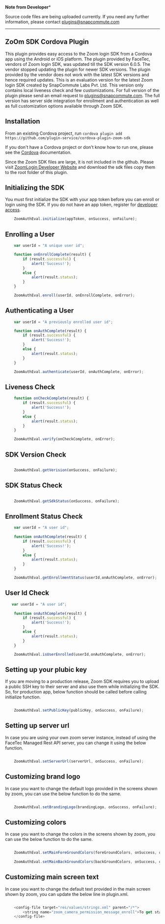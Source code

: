 **Note from Developer***

Source code files are being uploaded currently. If you need any further information, please contact plugins@snapcommute.com


*******


ZoOm SDK Cordova Plugin
-----------------------
This plugin provides easy access to the Zoom login SDK from a Cordova app using the Android or iOS platform. The plugin provided by FaceTec, vendors of Zoom login SDK, was updated till the SDK version 6.0.5. The vendor stopped updating the plugin for newer SDK versions. The plugin provided by the vendor does not work with the latest SDK versions and hence required updates. This is an evaluation version for the latest Zoom login SDK created by SnapCommute Labs Pvt. Ltd. This version only contains local liveness check and few customizations. For full version of the plugin please send an email request to plugins@snapcommute.com. The full version has server side integration for enrollment and authentication as well as full customization options available through Zoom SDK.

Installation
---------------
From an existing Cordova project, run `cordova plugin add https://github.com/plugin-service/cordova-plugin-zoom-sdk`

If you don't have a Cordova project or don't know how to run one, please see the [Cordova](https://cordova.apache.org/#getstarted) documentation.

Since the Zoom SDK files are large, it is not included in the github. Please visit [ZoomLogin Developer Website](https://dev.zoomlogin.com) and download the sdk files copy them to the root folder of this plugin.

Initializing the SDK
--------------------
You must first initialize the SDK with your app token before you can enroll or login using the SDK. If you do not have an app token, register for [developer access](https://dev.zoomlogin.com/).

```javascript
    ZoomAuthEval.initialize(appToken, onSuccess, onFailure);
```

Enrolling a User
----------------
```javascript
    var userId = "A unique user id";

    function onEnrollComplete(result) {
        if (result.successful) {
            alert('Success!');
        }
        else {
            alert(result.status);
        }
    }

    ZoomAuthEval.enroll(userId, onEnrollComplete, onError);
```


Authenticating a User
---------------------
```javascript
    var userId = "A previously enrolled user id";

    function onAuthComplete(result) {
        if (result.successful) {
            alert('Success!');
        }
        else {
            alert(result.status);
        }
    }

    ZoomAuthEval.authenticate(userId, onAuthComplete, onError);
```

Liveness Check
---------------------
```javascript
    function onCheckComplete(result) {
        if (result.successful) {
            alert('Success!');
        }
        else {
            alert(result.status);
        }
    }

    ZoomAuthEval.verify(onCheckComplete, onError);
```

SDK Version Check
---------------------
```javascript

    ZoomAuthEval.getVerision(onSuccess, onFailure);

```

SDK Status Check
---------------------
```javascript

    ZoomAuthEval.getSdkStatus(onSuccess, onFailure);

```

Enrollment Status Check
---------------------
```javascript
    var userId = "A user id";
  
    function onAuthComplete(result) {
        if (result.successful) {
            alert('Success!');
        }
        else {
            alert(result.status);
        }
    }

    ZoomAuthEval.getEnrollmentStatus(userId,onAuthComplete, onError);

```

User Id Check
---------------------
```javascript
   var userId = "A user id";
  
    function onAuthComplete(result) {
        if (result.successful) {
            alert('Success!');
        }
        else {
            alert(result.status);
        }
    }

    ZoomAuthEval.isUserEnrolled(userId,onAuthComplete, onError);
```

Setting up your plubic key
-------------------------------
If you are moving to a production release, Zoom SDK requires you to upload a public SSH key to their server and also use them while initializing the SDK. So, for production app, below function should be called before calling initialize function.

```javascript

    ZoomAuthEval.setPublicKey(publicKey, onSuccess, onFailure);

```

Setting up server url
-------------------------
In case you are using your own zoom server instance, instead of using the FaceTec Managed Rest API server, you can change it using the below function.

```javascript

    ZoomAuthEval.setServerUrl(serverUrl, onSuccess, onFailure);

```

Customizing brand logo
-------------------------
In case you want to change the default logo provided in the screens shown by zoom, you can use the below function to do the same.

```javascript

    ZoomAuthEval.setBrandingLogo(brandingLogo, onSuccess, onFailure);

```

Customizing colors
-------------------------
In case you want to change the colors in the screens shown by zoom, you can use the below function to do the same.

```javascript

    ZoomAuthEval.setMainForeGroundColors(foreGroundColors, onSuccess, onFailure);
    
    ZoomAuthEval.setMainBackGroundColors(backGroundColors, onSuccess, onFailure);

```

Customizing main screen text
-------------------------------
In case you want to change the default text provided in the main screen shown by zoom, you can update the below line in plugin.xml.

```javascript

    <config-file target="res/values/strings.xml" parent="/*">
        <string name="zoom_camera_permission_message_enroll">To get started with ZoOm,\nenable access to your selfie camera.        </string>
    </config-file> 

```
